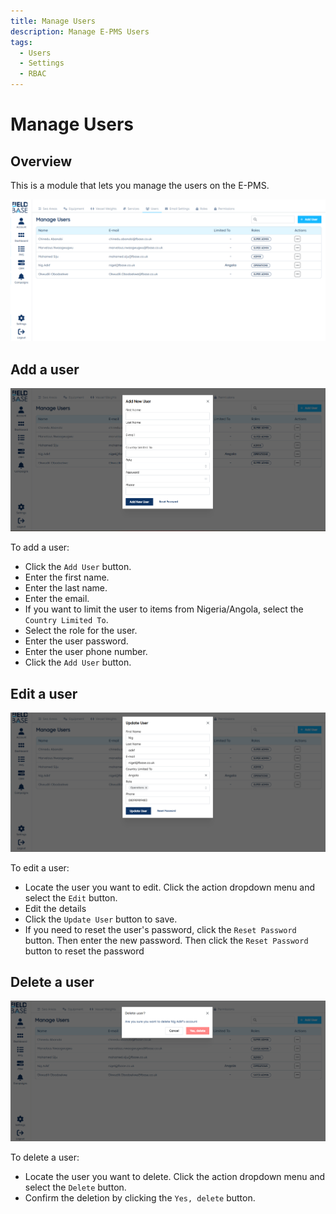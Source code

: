 ```yaml
---
title: Manage Users
description: Manage E-PMS Users
tags:
  - Users
  - Settings
  - RBAC
---
```


# Manage Users

## Overview

This is a module that lets you manage the users on the E-PMS.

![Manage Users](./images/manage-users.png)

## Add a user

![Add a user](./images/add-users.png)

To add a user:

- Click the `Add User` button.
- Enter the first name.
- Enter the last name.
- Enter the email.
- If you want to limit the user to items from Nigeria/Angola, select the `Country Limited To`.
- Select the role for the user.
- Enter the user password.
- Enter the user phone number.
- Click the `Add User` button.

## Edit a user

![Edit a user](./images/edit-users.png)

To edit a user:

- Locate the user you want to edit. Click the action dropdown menu and select the `Edit` button.
- Edit the details
- Click the `Update User` button to save.
- If you need to reset the user's password, click the `Reset Password` button. Then enter the new password. Then click the `Reset Password` button to reset the password

## Delete a user

![Delete a user](./images/delete-user.png)

To delete a user:

- Locate the user you want to delete. Click the action dropdown menu and select the `Delete` button.
- Confirm the deletion by clicking the `Yes, delete` button.
